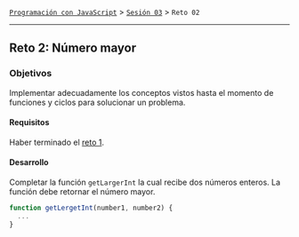 [`Programación con JavaScript`](../../Readme.md) > [`Sesión 03`](../Readme.md) > `Reto 02`

---

## Reto 2: Número mayor

### Objetivos

Implementar adecuadamente los conceptos vistos hasta el momento de funciones y ciclos para solucionar un problema.

#### Requisitos

Haber terminado el [reto 1](../Reto-01).

#### Desarrollo

Completar la función `getLargerInt` la cual recibe dos números enteros. La función debe retornar el número mayor.

```javascript
function getLergetInt(number1, number2) {
  ...
}
```
